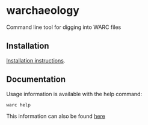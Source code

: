 # warchaeology
Command line tool for digging into WARC files

## Installation
[Installation instructions](https://nlnwa.github.io/warchaeology/install.html).

## Documentation
Usage information is available with the help command:

    warc help

This information can also be found [here](https://nlnwa.github.io/warchaeology/cmd/warc.html)
